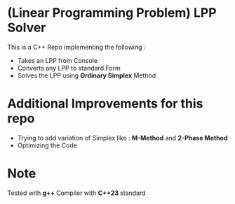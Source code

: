 # (Linear Programming Problem) LPP Solver

This is a C++ Repo implementing the following : 
<ul>
  <li>Takes an LPP from Console </li>
  <li>Converts any LPP to standard Form </li>
  <li> Solves the LPP using <strong>Ordinary Simplex</strong> Method </li>
</ul>

# Additional Improvements for this repo
<ul>
  <li> Trying to add variation of Simplex like : <strong>M-Method</strong> and <strong>2-Phase Method</strong> </li>
  <li> Optimizing the Code </li>
</ul>

# Note
Tested with <strong> g++ </strong> Compiler with <strong> C++23 </strong> standard
